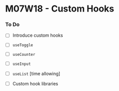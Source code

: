 # M07W18 - Custom Hooks

### To Do
- [ ] Introduce custom hooks
- [ ] `useToggle`
- [ ] `useCounter`
- [ ] `useInput`
- [ ] `useList` [time allowing]
- [ ] Custom hook libraries






























